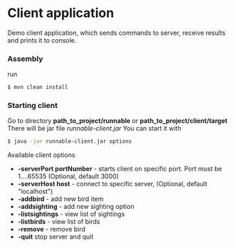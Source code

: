 # Client application

Demo client application, which sends commands to server, receive results and prints it to console.

### Assembly
run
```sh
$ mvn clean install
```

### Starting client
Go to directory **path_to_project/runnable** or **path_to_project/client/target**
There will be jar file *runnable-client.jar*
You can start it with 
```sh
$ java -jar runnable-client.jar options
```
Available client options
- **-serverPort portNumber** - starts client on specific port. Port must be 1....65535 (Optional, default 3000)
- **-serverHost host** - connect to specific server, (Optional, default "localhost")
- **-addbird** - add new bird item
- **-addsighting** - add new sighting option
- **-listsightings** - view list of sightings
- **-listbirds** - view list of birds
- **-remove** - remove bird
- **-quit** stop server and quit